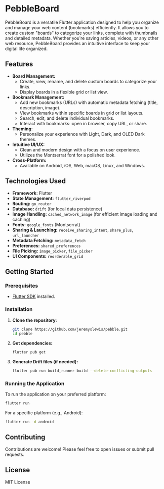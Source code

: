 # PebbleBoard

PebbleBoard is a versatile Flutter application designed to help you organize and manage your web content (bookmarks) efficiently. It allows you to create custom "boards" to categorize your links, complete with thumbnails and detailed metadata. Whether you're saving articles, videos, or any other web resource, PebbleBoard provides an intuitive interface to keep your digital life organized.

## Features

*   **Board Management:**
    *   Create, view, rename, and delete custom boards to categorize your links.
    *   Display boards in a flexible grid or list view.
*   **Bookmark Management:**
    *   Add new bookmarks (URLs) with automatic metadata fetching (title, description, image).
    *   View bookmarks within specific boards in grid or list layouts.
    *   Search, edit, and delete individual bookmarks.
    *   Interact with bookmarks: open in browser, copy URL, or share.
*   **Theming:**
    *   Personalize your experience with Light, Dark, and OLED Dark themes.
*   **Intuitive UI/UX:**
    *   Clean and modern design with a focus on user experience.
    *   Utilizes the Montserrat font for a polished look.
*   **Cross-Platform:**
    *   Available on Android, iOS, Web, macOS, Linux, and Windows.

## Technologies Used

*   **Framework:** Flutter
*   **State Management:** `flutter_riverpod`
*   **Routing:** `go_router`
*   **Database:** `drift` (for local data persistence)
*   **Image Handling:** `cached_network_image` (for efficient image loading and caching)
*   **Fonts:** `google_fonts` (Montserrat)
*   **Sharing & Launching:** `receive_sharing_intent`, `share_plus`, `url_launcher`
*   **Metadata Fetching:** `metadata_fetch`
*   **Preferences:** `shared_preferences`
*   **File Picking:** `image_picker`, `file_picker`
*   **UI Components:** `reorderable_grid`

## Getting Started

### Prerequisites

*   [Flutter SDK](https://flutter.dev/docs/get-started/install) installed.

### Installation

1.  **Clone the repository:**
    ```bash
    git clone https://github.com/jeremyxlewis/pebble.git
    cd pebble
    ```
2.  **Get dependencies:**
    ```bash
    flutter pub get
    ```
3.  **Generate Drift files (if needed):**
    ```bash
    flutter pub run build_runner build --delete-conflicting-outputs
    ```

### Running the Application

To run the application on your preferred platform:

```bash
flutter run
```

For a specific platform (e.g., Android):

```bash
flutter run -d android
```

## Contributing

Contributions are welcome! Please feel free to open issues or submit pull requests.

## License

MIT License